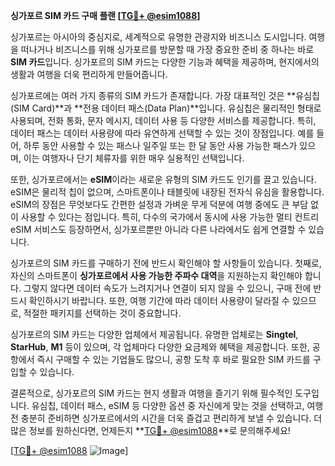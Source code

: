 **싱가포르 SIM 카드 구매 플랜 [[TG💪+ @esim1088](https://t.me/s/esim1088)]**

싱가포르는 아시아의 중심지로, 세계적으로 유명한 관광지와 비즈니스 도시입니다. 여행을 떠나거나 비즈니스를 위해 싱가포르를 방문할 때 가장 중요한 준비 중 하나는 바로 **SIM 카드**입니다. 싱가포르의 SIM 카드는 다양한 기능과 혜택을 제공하며, 현지에서의 생활과 여행을 더욱 편리하게 만들어줍니다.

싱가포르에는 여러 가지 종류의 SIM 카드가 존재합니다. 가장 대표적인 것은 **유심칩(SIM Card)**과 **전용 데이터 패스(Data Plan)**입니다. 유심칩은 물리적인 형태로 사용되며, 전화 통화, 문자 메시지, 데이터 사용 등 다양한 서비스를 제공합니다. 특히, 데이터 패스는 데이터 사용량에 따라 유연하게 선택할 수 있는 것이 장점입니다. 예를 들어, 하루 동안 사용할 수 있는 패스나 일주일 또는 한 달 동안 사용 가능한 패스가 있으며, 이는 여행자나 단기 체류자를 위한 매우 실용적인 선택입니다.

또한, 싱가포르에서는 **eSIM**이라는 새로운 유형의 SIM 카드도 인기를 끌고 있습니다. eSIM은 물리적 칩이 없으며, 스마트폰이나 태블릿에 내장된 전자식 유심을 활용합니다. eSIM의 장점은 무엇보다도 간편한 설정과 가벼운 무게 덕분에 여행 중에도 큰 부담 없이 사용할 수 있다는 점입니다. 특히, 다수의 국가에서 동시에 사용 가능한 멀티 컨트리 eSIM 서비스도 등장하면서, 싱가포르뿐만 아니라 다른 나라에서도 쉽게 연결할 수 있습니다.

싱가포르의 SIM 카드를 구매하기 전에 반드시 확인해야 할 사항들이 있습니다. 첫째로, 자신의 스마트폰이 **싱가포르에서 사용 가능한 주파수 대역**을 지원하는지 확인해야 합니다. 그렇지 않다면 데이터 속도가 느려지거나 연결이 되지 않을 수 있으니, 구매 전에 반드시 확인하시기 바랍니다. 또한, 여행 기간에 따라 데이터 사용량이 달라질 수 있으므로, 적절한 패키지를 선택하는 것이 중요합니다.

싱가포르의 SIM 카드는 다양한 업체에서 제공됩니다. 유명한 업체로는 **Singtel**, **StarHub**, **M1** 등이 있으며, 각 업체마다 다양한 요금제와 혜택을 제공합니다. 또한, 공항에서 즉시 구매할 수 있는 기업들도 많으니, 공항 도착 후 바로 필요한 SIM 카드를 구입할 수 있습니다.

결론적으로, 싱가포르의 SIM 카드는 현지 생활과 여행을 즐기기 위해 필수적인 도구입니다. 유심칩, 데이터 패스, eSIM 등 다양한 옵션 중 자신에게 맞는 것을 선택하고, 여행 전 충분히 준비하면 싱가포르에서의 시간을 더욱 즐겁고 편리하게 보낼 수 있습니다. 더 많은 정보를 원하신다면, 언제든지 **[TG💪+ @esim1088](https://t.me/s/esim1088)**로 문의해주세요!

[[TG💪+ @esim1088](https://t.me/s/esim1088) ![Image](https://i.postimg.cc/Y0z9fWf4/image.png)]